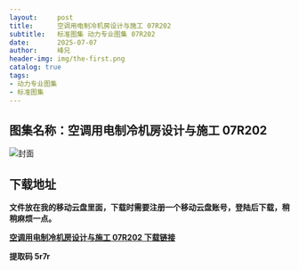 ```yaml
---
layout:     post
title:      空调用电制冷机房设计与施工 07R202
subtitle:   标准图集 动力专业图集 07R202
date:       2025-07-07
author:     峰兄
header-img: img/the-first.png
catalog: true
tags:
- 动力专业图集
- 标准图集
---
```

## 图集名称：空调用电制冷机房设计与施工 07R202
![封面](https://pic1.imgdb.cn/item/6867954d58cb8da5c88fcbf0.jpg)


## 下载地址 ##
**文件放在我的移动云盘里面，下载时需要注册一个移动云盘账号，登陆后下载，稍稍麻烦一点。**  
  
[**空调用电制冷机房设计与施工 07R202 下载链接**](https://caiyun.139.com/w/i/2nQQTGLyggznr)


**提取码 5r7r**

